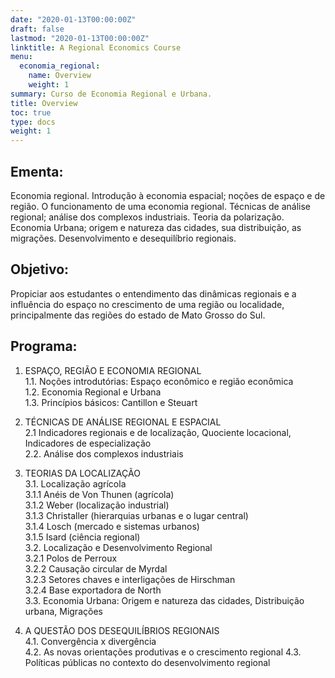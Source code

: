 ```yaml
---
date: "2020-01-13T00:00:00Z"
draft: false
lastmod: "2020-01-13T00:00:00Z"
linktitle: A Regional Economics Course
menu:
  economia_regional:
    name: Overview
    weight: 1
summary: Curso de Economia Regional e Urbana.
title: Overview
toc: true
type: docs
weight: 1
---
```


## Ementa:    
     
     
Economia regional. Introdução à economia espacial; noções de espaço e de região. O funcionamento de uma economia regional. Técnicas de análise regional; análise dos complexos industriais. Teoria da polarização. Economia Urbana; origem e natureza das cidades, sua distribuição, as migrações. Desenvolvimento e desequilíbrio regionais.      

	
## Objetivo:     
    
    
Propiciar aos estudantes o entendimento das dinâmicas regionais e a influência do espaço no crescimento de uma região ou localidade, principalmente das regiões do estado de Mato Grosso do Sul.    

	
## Programa:     


1.    ESPAÇO, REGIÃO E ECONOMIA REGIONAL    
1.1.    Noções introdutórias: Espaço econômico e região econômica    
1.2.    Economia Regional e Urbana    
1.3.    Princípios básicos: Cantillon e Steuart 	    

2.    TÉCNICAS DE ANÁLISE REGIONAL E ESPACIAL     
2.1    Indicadores regionais e de localização, Quociente locacional, Indicadores de especialização    
2.2.    Análise dos complexos industriais 	    

3.    TEORIAS DA LOCALIZAÇÃO    
3.1.    Localização agrícola    
	3.1.1    Anéis de Von Thunen (agrícola)    
	3.1.2    Weber (localização industrial)    
	3.1.3    Christaller (hierarquias urbanas e o lugar central)     
	3.1.4    Losch (mercado e sistemas urbanos)         
	3.1.5    Isard (ciência regional) 	    
3.2.    Localização e Desenvolvimento Regional    
	3.2.1     Polos de Perroux    
	3.2.2     Causação circular de Myrdal    
	3.2.3     Setores chaves e interligações de Hirschman    
	3.2.4     Base exportadora de North    
3.3.     Economia Urbana: Origem e natureza das cidades, Distribuição urbana, Migrações    
	
4.    A QUESTÃO DOS DESEQUILÍBRIOS REGIONAIS    
4.1.     Convergência x divergência    
4.2.     As novas orientações produtivas e o crescimento regional 
4.3.     Políticas públicas no contexto do desenvolvimento regional